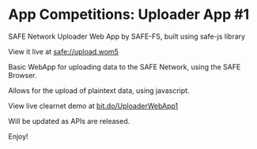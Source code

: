 # App Competitions: Uploader App #1
SAFE Network Uploader Web App by SAFE-FS, built using safe-js library

View it live at <a href="http://">safe://upload.wom5</a>

Basic WebApp for uploading data to the SAFE Network, using the SAFE Browser.

Allows for the upload of plaintext data, using javascript.

View live clearnet demo at <a href="http://bit.do/UploaderWebApp1" target="_blank">bit.do/UploaderWebApp1</a>

Will be updated as APIs are released.

Enjoy!
